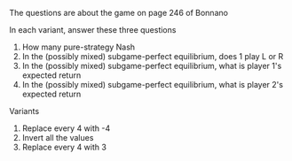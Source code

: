 The questions are about the game on page 246 of Bonnano

In each variant, answer these three questions

1. How many pure-strategy Nash
2. In the (possibly mixed) subgame-perfect equilibrium, does 1 play L or R
3. In the (possibly mixed) subgame-perfect equilibrium, what is player 1's expected return
4. In the (possibly mixed) subgame-perfect equilibrium, what is player 2's expected return

Variants

1. Replace every 4 with -4
2. Invert all the values
3. Replace every 4 with 3